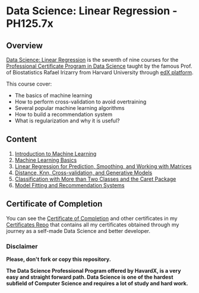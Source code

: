 # Data Science: Linear Regression - PH125.7x

## Overview
[Data Science: Linear Regression](https://www.edx.org/course/data-science-machine-learning) is the seventh of nine courses for the [Professional Certificate Program in Data Science](https://www.edx.org/professional-certificate/harvardx-data-science) taught by the famous Prof. of Biostatistics Rafael Irizarry from Harvard University through [edX platform](https://www.edx.org).

This course cover:
- The basics of machine learning
- How to perform cross-validation to avoid overtraining
- Several popular machine learning algorithms
- How to build a recommendation system
- What is regularization and why it is useful?

## Content

1. [Introduction to Machine Learning](./01%20-%20Introduction%20to%20Regression)
2. [Machine Learning Basics](./02%20-%20Linear%20Models)
3. [Linear Regression for Prediction, Smoothing, and Working with Matrices](./03%20-%20Linear%20Regression%20for%20Prediction%2C%20Smoothing%2C%20and%20Working%20with%20Matrices)
4. [Distance, Knn, Cross-validation, and Generative Models](./04%20-%20Distance%2C%20Knn%2C%20Cross-validation%2C%20and%20Generative%20Models)
5. [Classification with More than Two Classes and the Caret Package](./05%20-%20Classification%20with%20More%20than%20Two%20Classes%20and%20the%20Caret%20Package)
6. [Model Fitting and Recommendation Systems](./06%20-%20Model%20Fitting%20and%20Recommendation%20Systems)


## Certificate of Completion
You can see the [Certificate of Completion](https://github.com/AlessandroCorradini/Certificates/blob/master/EdX%20-%20Harvard%20University%20-%20PH125.7x%20Data%20Science%20Linear%20Regression.pdf) and other certificates in my [Certificates Repo](https://github.com/AlessandroCorradini/Certificates) that contains all my certificates obtained through my journey as a self-made Data Science and better developer.



### Disclaimer
**Please, don't fork or copy this repository.**

**The Data Science Professional Program offered by HavardX, is a very easy and straight forward path. Data Science is one of the hardest subfield of Computer Science and requires a lot of study and hard work.**
